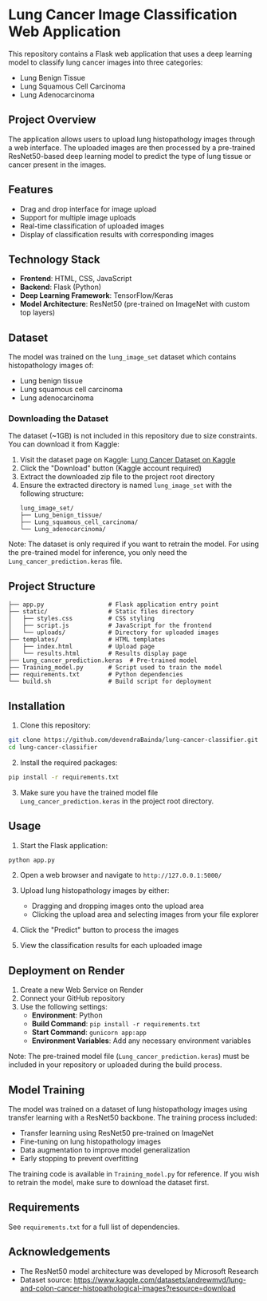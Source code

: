 # Lung Cancer Image Classification Web Application

This repository contains a Flask web application that uses a deep learning model to classify lung cancer images into three categories:
- Lung Benign Tissue
- Lung Squamous Cell Carcinoma
- Lung Adenocarcinoma

## Project Overview

The application allows users to upload lung histopathology images through a web interface. The uploaded images are then processed by a pre-trained ResNet50-based deep learning model to predict the type of lung tissue or cancer present in the images.

## Features

- Drag and drop interface for image upload
- Support for multiple image uploads
- Real-time classification of uploaded images
- Display of classification results with corresponding images

## Technology Stack

- **Frontend**: HTML, CSS, JavaScript
- **Backend**: Flask (Python)
- **Deep Learning Framework**: TensorFlow/Keras
- **Model Architecture**: ResNet50 (pre-trained on ImageNet with custom top layers)

## Dataset

The model was trained on the `lung_image_set` dataset which contains histopathology images of:
- Lung benign tissue
- Lung squamous cell carcinoma
- Lung adenocarcinoma

### Downloading the Dataset

The dataset (~1GB) is not included in this repository due to size constraints. You can download it from Kaggle:

1. Visit the dataset page on Kaggle: [Lung Cancer Dataset on Kaggle](https://www.kaggle.com/datasets/andrewmvd/lung-and-colon-cancer-histopathological-images?resource=download)
2. Click the "Download" button (Kaggle account required)
3. Extract the downloaded zip file to the project root directory
4. Ensure the extracted directory is named `lung_image_set` with the following structure:
   ```
   lung_image_set/
   ├── Lung_benign_tissue/
   ├── Lung_squamous_cell_carcinoma/
   └── Lung_adenocarcinoma/
   ```

Note: The dataset is only required if you want to retrain the model. For using the pre-trained model for inference, you only need the `Lung_cancer_prediction.keras` file.

## Project Structure

```
├── app.py                  # Flask application entry point
├── static/                 # Static files directory
│   ├── styles.css          # CSS styling
│   ├── script.js           # JavaScript for the frontend
│   └── uploads/            # Directory for uploaded images
├── templates/              # HTML templates
│   ├── index.html          # Upload page
│   └── results.html        # Results display page
├── Lung_cancer_prediction.keras  # Pre-trained model
├── Training_model.py       # Script used to train the model
├── requirements.txt        # Python dependencies
└── build.sh                # Build script for deployment
```

## Installation

1. Clone this repository:
```bash
git clone https://github.com/devendraBainda/lung-cancer-classifier.git
cd lung-cancer-classifier
```

2. Install the required packages:
```bash
pip install -r requirements.txt
```

3. Make sure you have the trained model file `Lung_cancer_prediction.keras` in the project root directory.

## Usage

1. Start the Flask application:
```bash
python app.py
```

2. Open a web browser and navigate to `http://127.0.0.1:5000/`

3. Upload lung histopathology images by either:
   - Dragging and dropping images onto the upload area
   - Clicking the upload area and selecting images from your file explorer

4. Click the "Predict" button to process the images

5. View the classification results for each uploaded image

## Deployment on Render

1. Create a new Web Service on Render
2. Connect your GitHub repository
3. Use the following settings:
   - **Environment**: Python
   - **Build Command**: `pip install -r requirements.txt`
   - **Start Command**: `gunicorn app:app`
   - **Environment Variables**: Add any necessary environment variables

Note: The pre-trained model file (`Lung_cancer_prediction.keras`) must be included in your repository or uploaded during the build process.

## Model Training

The model was trained on a dataset of lung histopathology images using transfer learning with a ResNet50 backbone. The training process included:

- Transfer learning using ResNet50 pre-trained on ImageNet
- Fine-tuning on lung histopathology images
- Data augmentation to improve model generalization
- Early stopping to prevent overfitting

The training code is available in `Training_model.py` for reference. If you wish to retrain the model, make sure to download the dataset first.

## Requirements

See `requirements.txt` for a full list of dependencies.


## Acknowledgements

- The ResNet50 model architecture was developed by Microsoft Research
- Dataset source: https://www.kaggle.com/datasets/andrewmvd/lung-and-colon-cancer-histopathological-images?resource=download

